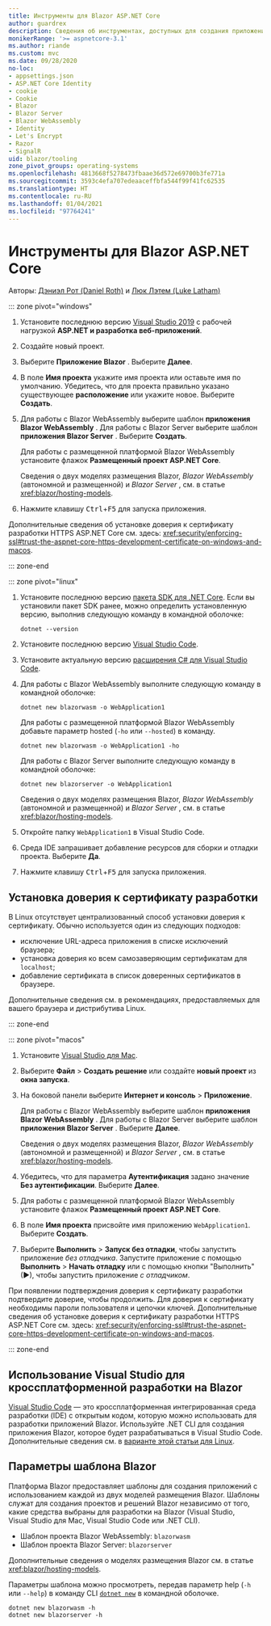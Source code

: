 ```yaml
---
title: Инструменты для Blazor ASP.NET Core
author: guardrex
description: Сведения об инструментах, доступных для создания приложений Blazor.
monikerRange: '>= aspnetcore-3.1'
ms.author: riande
ms.custom: mvc
ms.date: 09/28/2020
no-loc:
- appsettings.json
- ASP.NET Core Identity
- cookie
- Cookie
- Blazor
- Blazor Server
- Blazor WebAssembly
- Identity
- Let's Encrypt
- Razor
- SignalR
uid: blazor/tooling
zone_pivot_groups: operating-systems
ms.openlocfilehash: 4813668f5278473fbaae36d572e69700b3fe771a
ms.sourcegitcommit: 3593c4efa707edeaaceffbfa544f99f41fc62535
ms.translationtype: HT
ms.contentlocale: ru-RU
ms.lasthandoff: 01/04/2021
ms.locfileid: "97764241"
---
```

# <a name="tooling-for-aspnet-core-no-locblazor"></a>Инструменты для Blazor ASP.NET Core

Авторы: [Дэниэл Рот (Daniel Roth)](https://github.com/danroth27) и [Люк Лэтем (Luke Latham)](https://github.com/guardrex)

::: zone pivot="windows"

1. Установите последнюю версию [Visual Studio 2019](https://visualstudio.microsoft.com/downloads/) с рабочей нагрузкой **ASP.NET и разработка веб-приложений**.

1. Создайте новый проект.

1. Выберите **Приложение Blazor** . Выберите **Далее**.

1. В поле **Имя проекта** укажите имя проекта или оставьте имя по умолчанию. Убедитесь, что для проекта правильно указано существующее **расположение** или укажите новое. Выберите **Создать**.

1. Для работы с Blazor WebAssembly выберите шаблон **приложения Blazor WebAssembly** . Для работы с Blazor Server выберите шаблон **приложения Blazor Server** . Выберите **Создать**.

   Для работы с размещенной платформой Blazor WebAssembly установите флажок **Размещенный проект ASP.NET Core**.

   Сведения о двух моделях размещения Blazor, *Blazor WebAssembly* (автономной и размещенной) и *Blazor Server* , см. в статье <xref:blazor/hosting-models>.

1. Нажмите клавишу <kbd>Ctrl</kbd>+<kbd>F5</kbd> для запуска приложения.

Дополнительные сведения об установке доверия к сертификату разработки HTTPS ASP.NET Core см. здесь: <xref:security/enforcing-ssl#trust-the-aspnet-core-https-development-certificate-on-windows-and-macos>.

::: zone-end

::: zone pivot="linux"

1. Установите последнюю версию [пакета SDK для .NET Core](https://dotnet.microsoft.com/download). Если вы установили пакет SDK ранее, можно определить установленную версию, выполнив следующую команду в командной оболочке:

   ```dotnetcli
   dotnet --version
   ```

1. Установите последнюю версию [Visual Studio Code](https://code.visualstudio.com).

1. Установите актуальную версию [расширения C# для Visual Studio Code](https://marketplace.visualstudio.com/items?itemName=ms-dotnettools.csharp).

1. Для работы с Blazor WebAssembly выполните следующую команду в командной оболочке:

   ```dotnetcli
   dotnet new blazorwasm -o WebApplication1
   ```

   Для работы с размещенной платформой Blazor WebAssembly добавьте параметр hosted (`-ho` или `--hosted`) в команду.
   
   ```dotnetcli
   dotnet new blazorwasm -o WebApplication1 -ho
   ```
   
   Для работы с Blazor Server выполните следующую команду в командной оболочке:

   ```dotnetcli
   dotnet new blazorserver -o WebApplication1
   ```

   Сведения о двух моделях размещения Blazor, *Blazor WebAssembly* (автономной и размещенной) и *Blazor Server* , см. в статье <xref:blazor/hosting-models>.

1. Откройте папку `WebApplication1` в Visual Studio Code.

1. Среда IDE запрашивает добавление ресурсов для сборки и отладки проекта. Выберите **Да**.

1. Нажмите клавишу <kbd>Ctrl</kbd>+<kbd>F5</kbd> для запуска приложения.

## <a name="trust-a-development-certificate"></a>Установка доверия к сертификату разработки

В Linux отсутствует централизованный способ установки доверия к сертификату. Обычно используется один из следующих подходов:

* исключение URL-адреса приложения в списке исключений браузера;
* установка доверия ко всем самозаверяющим сертификатам для `localhost`;
* добавление сертификата в список доверенных сертификатов в браузере.

Дополнительные сведения см. в рекомендациях, предоставляемых для вашего браузера и дистрибутива Linux.

::: zone-end

::: zone pivot="macos"

1. Установите [Visual Studio для Mac](https://visualstudio.microsoft.com/vs/mac/).

1. Выберите **Файл** > **Создать решение** или создайте **новый проект** из **окна запуска**.

1. На боковой панели выберите **Интернет и консоль** > **Приложение**.

   Для работы с Blazor WebAssembly выберите шаблон **приложения Blazor WebAssembly** . Для работы с Blazor Server выберите шаблон **приложения Blazor Server** . Выберите **Далее**.

   Сведения о двух моделях размещения Blazor, *Blazor WebAssembly* (автономной и размещенной) и *Blazor Server* , см. в статье <xref:blazor/hosting-models>.

1. Убедитесь, что для параметра **Аутентификация** задано значение **Без аутентификации**. Выберите **Далее**.

1. Для работы с размещенной платформой Blazor WebAssembly установите флажок **Размещенный проект ASP.NET Core**.

1. В поле **Имя проекта** присвойте имя приложению `WebApplication1`. Выберите **Создать**.

1. Выберите **Выполнить** > **Запуск без отладки**, чтобы запустить приложение *без отладчика*. Запустите приложение с помощью **Выполнить** > **Начать отладку** или с помощью кнопки "Выполнить" (&#9654;), чтобы запустить приложение *с отладчиком*.

При появлении подтверждения доверия к сертификату разработки подтвердите доверие, чтобы продолжить. Для доверия к сертификату необходимы пароли пользователя и цепочки ключей. Дополнительные сведения об установке доверия к сертификату разработки HTTPS ASP.NET Core см. здесь: <xref:security/enforcing-ssl#trust-the-aspnet-core-https-development-certificate-on-windows-and-macos>.

::: zone-end

## <a name="use-visual-studio-code-for-cross-platform-no-locblazor-development"></a>Использование Visual Studio для кроссплатформенной разработки на Blazor

[Visual Studio Code](https://code.visualstudio.com/) — это кроссплатформенная интегрированная среда разработки (IDE) с открытым кодом, которую можно использовать для разработки приложений Blazor. Используйте .NET CLI для создания приложения Blazor, которое будет разрабатываться в Visual Studio Code. Дополнительные сведения см. в [варианте этой статьи для Linux](/aspnet/core/blazor/tooling?pivots=linux).

## <a name="no-locblazor-template-options"></a>Параметры шаблона Blazor

Платформа Blazor предоставляет шаблоны для создания приложений с использованием каждой из двух моделей размещения Blazor. Шаблоны служат для создания проектов и решений Blazor независимо от того, какие средства выбраны для разработки на Blazor (Visual Studio, Visual Studio для Mac, Visual Studio Code или .NET CLI).

* Шаблон проекта Blazor WebAssembly: `blazorwasm`
* Шаблон проекта Blazor Server: `blazorserver`

Дополнительные сведения о моделях размещения Blazor см. в статье <xref:blazor/hosting-models>.

Параметры шаблона можно просмотреть, передав параметр help (`-h` или `--help`) в команду CLI [`dotnet new`](/dotnet/core/tools/dotnet-new) в командной оболочке.

```dotnetcli
dotnet new blazorwasm -h
dotnet new blazorserver -h
```
